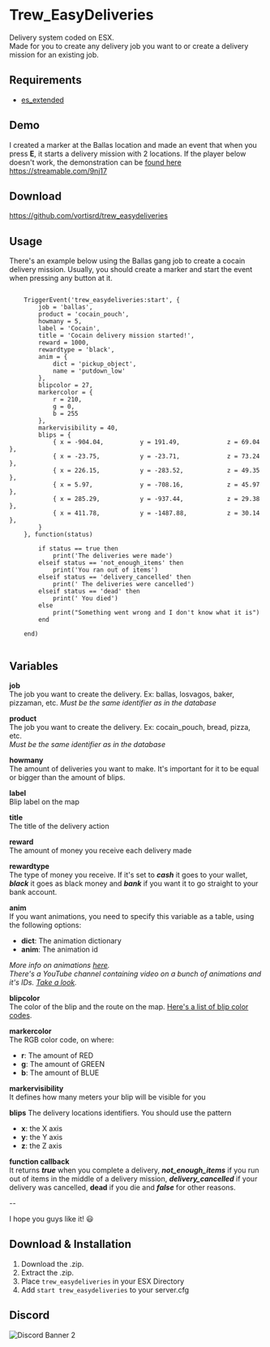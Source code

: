 # Trew_EasyDeliveries
Delivery system coded on ESX.  
Made for you to create any delivery job you want to or create a delivery mission for an existing job.

## Requirements
* [es_extended](https://github.com/ESX-Org/es_extended)

## Demo  
I created a marker at the Ballas location and made an event that when you press **E**, it starts a delivery mission with 2 locations. If the player below doesn't work, the demonstration can be [found here](https://streamable.com/9nj17)
https://streamable.com/9nj17

## Download
https://github.com/vortisrd/trew_easydeliveries

## Usage
There's an example below using the Ballas gang job to create a cocain delivery mission. Usually, you should create a marker and start the event when pressing any button at it.
```

    TriggerEvent('trew_easydeliveries:start', {
        job = 'ballas',
        product = 'cocain_pouch',
        howmany = 5,
        label = 'Cocain', 
        title = 'Cocain delivery mission started!',
        reward = 1000,
        rewardtype = 'black',
        anim = {
            dict = 'pickup_object',
            name = 'putdown_low'
        },
        blipcolor = 27,
        markercolor = {
            r = 210,
            g = 0,
            b = 255
        },
        markervisibility = 40,
        blips = {
            { x = -904.04,          y = 191.49,             z = 69.04 },
            { x = -23.75,           y = -23.71,             z = 73.24 }, 
            { x = 226.15,           y = -283.52,            z = 49.35 }, 
            { x = 5.97,             y = -708.16,            z = 45.97 }, 
            { x = 285.29,           y = -937.44,            z = 29.38 }, 
            { x = 411.78,           y = -1487.88,           z = 30.14 },
        }
    }, function(status)

        if status == true then
            print('The deliveries were made')
        elseif status == 'not_enough_items' then
            print('You ran out of items')
        elseif status == 'delivery_cancelled' then
            print(' The deliveries were cancelled')
        elseif status == 'dead' then
            print(' You died')
        else
            print("Something went wrong and I don't know what it is")
        end

    end)
    
```

## Variables
**job**  
The job you want to create the delivery. Ex: ballas, losvagos, baker, pizzaman, etc.
*Must be the same identifier as in the database*

**product**  
The job you want to create the delivery. Ex: cocain_pouch, bread, pizza, etc.  
*Must be the same identifier as in the database*

**howmany**  
The amount of deliveries you want to make. It's important for it to be equal or bigger than the amount of blips.

**label**  
Blip label on the map

**title**  
The title of the delivery action

**reward**  
The amount of money you receive each delivery made

**rewardtype**  
The type of money you receive. If it's set to ***cash*** it goes to your wallet, ***black*** it goes as black money and ***bank*** if you want it to go straight to your bank account.

**anim**   
If you want animations, you need to specify this variable as a table, using the following options:

 - **dict**: The animation dictionary
 - **anim**: The animation id

*More info on animations [here](https://alexguirre.github.io/animations-list/).  
There's a YouTube channel containing video on a bunch of animations and it's IDs. [Take a look](https://www.youtube.com/channel/UCzkFiWms11gxAip6n0cQz3A).*

**blipcolor**  
The color of the blip and the route on the map. [Here's a list of blip color codes](https://gtaforums.com/topic/864881-all-blip-color-ids-pictured/).

**markercolor**  
The RGB color code, on where:
 - **r**: The amount of RED
 - **g**: The amount of GREEN
 - **b**: The amount of BLUE

**markervisibility**  
It defines how many meters your blip will be visible for you

**blips** 
The delivery locations identifiers. You should use the pattern

 - **x**: the X axis
 - **y**: the Y axis
 - **z**: the Z axis

**function callback**  
It returns ***true*** when you complete a delivery, ***not_enough_items*** if you run out of items in the middle of a delivery mission, ***delivery_cancelled*** if your delivery was cancelled, **dead** if you die and ***false*** for other reasons.


-- 

I hope you guys like it! :smiley:



## Download & Installation
1) Download the .zip.
2) Extract the .zip.
3) Place `trew_easydeliveries` in your ESX Directory
4) Add `start trew_easydeliveries` to your server.cfg


## Discord

<img src="https://discordapp.com/api/guilds/531620822054600714/widget.png?style=banner2" alt="Discord Banner 2"/>

